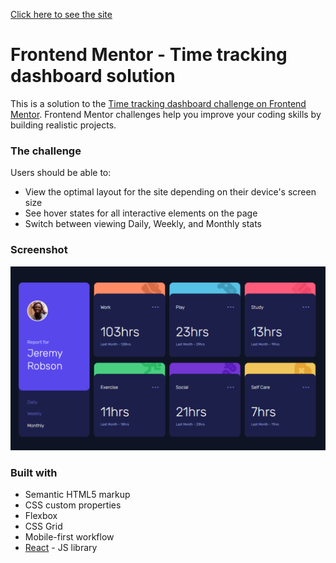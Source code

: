 [Click here to see the site](https://time-tracking-dashboard-johantsdev.netlify.app/)

# Frontend Mentor - Time tracking dashboard solution

This is a solution to the [Time tracking dashboard challenge on Frontend Mentor](https://www.frontendmentor.io/challenges/time-tracking-dashboard-UIQ7167Jw). Frontend Mentor challenges help you improve your coding skills by building realistic projects.

### The challenge

Users should be able to:

- View the optimal layout for the site depending on their device's screen size
- See hover states for all interactive elements on the page
- Switch between viewing Daily, Weekly, and Monthly stats

### Screenshot

![](./screenshot.PNG)

### Built with

- Semantic HTML5 markup
- CSS custom properties
- Flexbox
- CSS Grid
- Mobile-first workflow
- [React](https://reactjs.org/) - JS library
